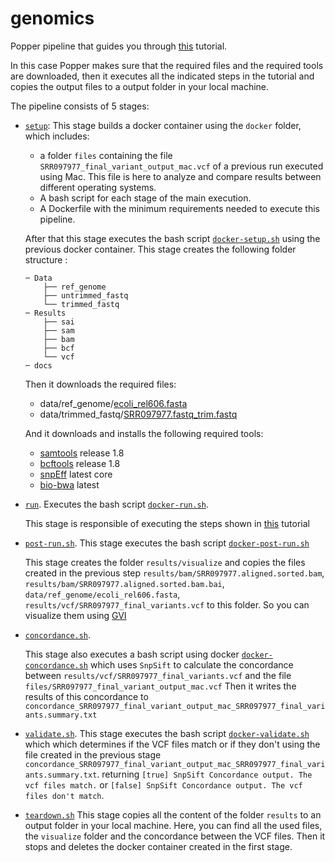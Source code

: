 # genomics

Popper pipeline that guides you through [this](https://jasonjwilliamsny.github.io/wrangling-genomics/01-automating_a_workflow.html) tutorial.

In this case Popper makes sure that the required files 
and the required tools are downloaded, then it executes 
all the indicated steps in the tutorial and copies the 
output files to a output folder in your local machine.

The pipeline consists of 5 stages: 

  * [`setup`](./setup.sh): 
    This stage builds a docker container 
    using the `docker` folder, which includes:
     
    * a folder `files` containing
    the file `SRR097977_final_variant_output_mac.vcf` of a previous run
    executed using Mac. This file is here to analyze and compare results between
    different operating systems. 
    * A bash script for each stage of the main execution.
    * A Dockerfile with the minimum requirements needed to execute
    this pipeline.
    
    After that this stage executes the bash script [`docker-setup.sh`](./docker/docker-setup.sh)
    using the previous docker container. This stage creates the following 
    folder structure :
    
        ─ Data
            ├── ref_genome
            ├── untrimmed_fastq
            └── trimmed_fastq
        ─ Results
            ├── sai
            ├── sam
            ├── bam
            ├── bcf
            └── vcf
        ─ docs
            
    Then it downloads the required files: 
    * data/ref_genome/[ecoli_rel606.fasta](https://osf.io/vua9t)
    * data/trimmed_fastq/[SRR097977.fastq_trim.fastq](https://osf.io/w7gp2)
    
    And it downloads and installs the following required tools: 
    * [samtools](https://github.com/samtools/samtools) release 1.8
    * [bcftools](https://github.com/samtools/bcftools) release 1.8
    * [snpEff](http://sourceforge.net/projects/snpeff) latest core
    * [bio-bwa](https://sourceforge.net/projects/bio-bwa) latest

    
  * [`run`](./run.sh). 
    Executes the bash script [`docker-run.sh`](./docker/docker-run.sh).
    
    This stage is responsible of executing the steps shown in [this](https://jasonjwilliamsny.github.io/wrangling-genomics/01-automating_a_workflow.html) tutorial  
  
  * [`post-run.sh`](./post-run.sh). 
    This stage executes the bash script [`docker-post-run.sh`](./docker/docker-post-run.sh)
    
    This stage creates the folder `results/visualize` and copies the files
     created in the previous step
    `results/bam/SRR097977.aligned.sorted.bam`, `results/bam/SRR097977.aligned.sorted.bam.bai`,
    `data/ref_genome/ecoli_rel606.fasta`, `results/vcf/SRR097977_final_variants.vcf`
    to this folder. So you can visualize them using
    [GVI](http://software.broadinstitute.org/software/igv/home)
    
  * [`concordance.sh`](./concordance.sh). 
  
    This stage also executes a bash script using docker [`docker-concordance.sh`](./docker/docker-concordance.sh)
    which uses `SnpSift` to calculate the concordance between `results/vcf/SRR097977_final_variants.vcf`
    and the file `files/SRR097977_final_variant_output_mac.vcf`
    Then it writes the results of this concordance to `concordance_SRR097977_final_variant_output_mac_SRR097977_final_variants.summary.txt`
  * [`validate.sh`](./validate.sh). 
    This stage executes the bash script [`docker-validate.sh`](./docker/docker-validate.sh) which
    which determines if the VCF files match or if they don't using the file created in the previous stage `concordance_SRR097977_final_variant_output_mac_SRR097977_final_variants.summary.txt`.
    returning `[true] SnpSift Concordance output. The vcf files match.` or `[false] SnpSift Concordance output. The vcf files don't match`.
       
  * [`teardown.sh`](./teardown.sh) 
    This stage copies all the content of the folder `results` to an output folder in your local machine.
    Here, you can find all the used files, the `visualize` folder and the concordance between the VCF files.
    Then it stops and deletes the docker container created in the first stage.
    
